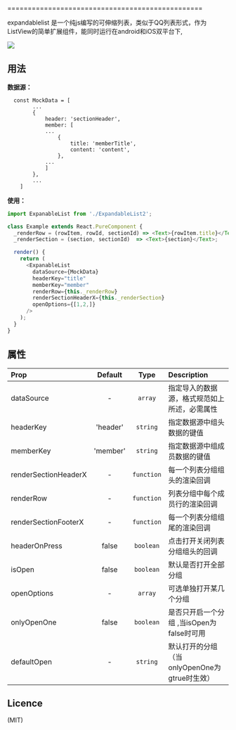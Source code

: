 
================================================
  
expandablelist 是一个纯js编写的可伸缩列表，类似于QQ列表形式，作为ListView的简单扩展组件，能同时运行在android和iOS双平台下,

![](https://github.com/cuiyueshuai/react-native-expandable-section-list/raw/master/showCase.gif)

用法
--------------------------------------------

**数据源：**

```
  const MockData = [
        ...
        {
            header: 'sectionHeader',
            member: [
            ...
                {
                    title: 'memberTitle',
                    content: 'content',
                },
            ...
            ]
        },
        ...
    ]
```

**使用：**

```javascript
import ExpanableList from './ExpandableList2';

class Example extends React.PureComponent {
  _renderRow = (rowItem, rowId, sectionId) => <Text>{rowItem.title}</Text>;
  _renderSection = (section, sectionId)  => <Text>{section}</Text>;

  render() {
    return (
      <ExpanableList
        dataSource={MockData}
        headerKey="title"
        memberKey="member"
        renderRow={this._renderRow}
        renderSectionHeaderX={this._renderSection}
        openOptions={[1,2,]}
      />
    );
  }
}
```
属性
-------------------------------------------

| Prop  | Default  | Type | Description |
| :------------ |:---------------:| :---------------:| :-----|
| dataSource | - | `array` | 指定导入的数据源，格式规范如上所述，必需属性 |
| headerKey | 'header' | `string` | 指定数据源中组头数据的键值 |
| memberKey | 'member' | `string` | 指定数据源中组成员数据的键值 |
| renderSectionHeaderX | - | `function` | 每一个列表分组组头的渲染回调 |
| renderRow | - | `function` | 列表分组中每个成员行的渲染回调 |
| renderSectionFooterX | - | `function` | 每一个列表分组组尾的渲染回调 |
| headerOnPress | false | `boolean` | 点击打开关闭列表分组组头的回调 |
| isOpen | false | `boolean` | 默认是否打开全部分组 |
| openOptions | - | `array` | 可选单独打开某几个分组 |
|onlyOpenOne| false | `boolean` | 是否只开启一个分组 ,当isOpen为false时可用|
|defaultOpen | - |`string` |默认打开的分组（当onlyOpenOne为gtrue时生效）|

Licence
-------------------------------------------

(MIT)


